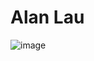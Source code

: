 # Alan Lau

![image](https://github.com/alanlau28/ECE444-F2023-Assignment1/assets/72107214/082707b4-023e-4470-9392-504454c023a2)
